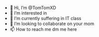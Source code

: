 - 👋 Hi, I’m @TomTomXD
- 👀 I’m interested in 
- 🌱 I’m currently suffering in IT class 
- 💞️ I’m looking to collaborate on your mom
- 📫 How to reach me dm me here

<!---
TomTomXD/TomTomXD is a ✨ special ✨ repository because its `README.md` (this file) appears on your GitHub profile.
You can click the Preview link to take a look at your changes.
--->
